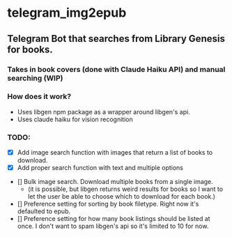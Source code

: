 # telegram_img2epub
## Telegram Bot that searches from Library Genesis for books.
### Takes in book covers (done with Claude Haiku API) and manual searching (WIP)
### How does it work?
* Uses libgen npm package as a wrapper around libgen's api.
* Uses claude haiku for vision recognition
### TODO:
- [x] Add image search function with images that return a list of books to download.
- [x] Add proper search function with text and multiple options
- [] Bulk image search. Download multiple books from a single image. 
    * (it is possible, but libgen returns weird results for books so I want to let the user be able to choose which to download for each book.)
- [] Preference setting for sorting by book filetype. Right now it's defaulted to epub.
- [] Preference setting for how many book listings should be listed at once. I don't want to spam libgen's api so it's limited to 10 for now.
